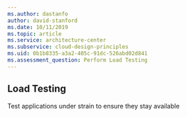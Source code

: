 ```yaml
---
ms.author: dastanfo
author: david-stanford
ms.date: 10/11/2019
ms.topic: article
ms.service: architecture-center
ms.subservice: cloud-design-principles
ms.uid: 0b1b8335-a3a2-405c-91dc-526abd02d841
ms.assessment_question: Perform Load Testing
---
```

## Load Testing

Test applications under strain to ensure they stay available
